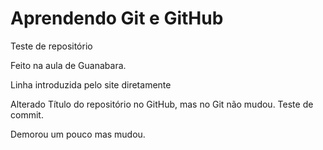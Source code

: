 # Aprendendo Git e GitHub

Teste de repositório

Feito na aula de Guanabara.

Linha introduzida pelo site diretamente

Alterado Título do repositório no GitHub, mas no Git não mudou. Teste de commit.

Demorou um pouco mas mudou.
